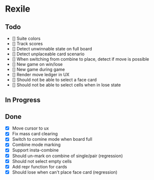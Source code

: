 # Rexile

## Todo

- [] Suite colors
- [] Track scores
- [] Detect unwinnable state on full board
- [] Detect unplaceable card scenario
- [] When switching from combine to place, detect if move is possible
- [] New game on win/lose
- [] New game during game
- [] Render move ledger in UX
- [] Should not be able to select a face card
- [] Should not be able to select cells when in lose state

## In Progress

## Done

- [x] Move cursor to ux
- [x] Fix mass card clearing
- [x] Switch to comine mode when board full
- [x] Combine mode marking
- [x] Support insta-combine
- [x] Should un-mark on combine of single/pair (regression)
- [x] Should not select empty cells
- [x] Add repr function for cards
- [x] Should lose when can't place face card (regression)
